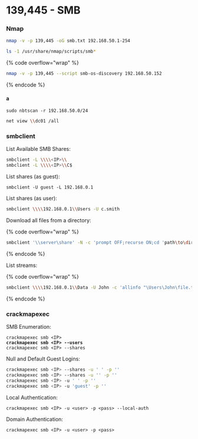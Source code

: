 # 139,445 - SMB

### Nmap&#x20;

```sh
nmap -v -p 139,445 -oG smb.txt 192.168.50.1-254
```

```sh
ls -1 /usr/share/nmap/scripts/smb*
```

{% code overflow="wrap" %}
```sh
nmap -v -p 139,445 --script smb-os-discovery 192.168.50.152
```
{% endcode %}

#### a

```
sudo nbtscan -r 192.168.50.0/24
```

```sh
net view \\dc01 /all
```

### smbclient

List Available SMB Shares:

```sh
smbclient -L \\\\<IP>\\
smbclient -L \\\\<IP>\\C$
```

List shares (as guest):

```
smbclient -U guest -L 192.168.0.1
```

List shares (as user):

```sh
smbclient \\\\192.168.0.1\\Users -U c.smith
```

Download all files from a directory:

{% code overflow="wrap" %}
```sh
smbclient '\\server\share' -N -c 'prompt OFF;recurse ON;cd 'path\to\directory\';lcd '~/path/to/download/to/';mget *'
```
{% endcode %}

List streams:

{% code overflow="wrap" %}
```sh
smbclient \\\\192.168.0.1\\Data -U John -c 'allinfo "\Users\John\file.txt"'
```
{% endcode %}



### crackmapexec

SMB Enumeration:

<pre class="language-sh"><code class="lang-sh">crackmapexec smb &#x3C;IP>
<strong>crackmapexec smb &#x3C;IP> --users
</strong>crackmapexec smb &#x3C;IP> --shares
</code></pre>

Null and Default Guest Logins:

```sh
crackmapexec smb <IP> --shares -u ' ' -p ''
crackmapexec smb <IP> --shares -u '' -p ''
crackmapexec smb <IP> -u ' ' -p ''
crackmapexec smb <IP> -u 'guest' -p ''
```

Local Authentication:

```
crackmapexec smb <IP> -u <user> -p <pass> --local-auth
```

Domain Authentication:

```
crackmapexec smb <IP> -u <user> -p <pass>
```



